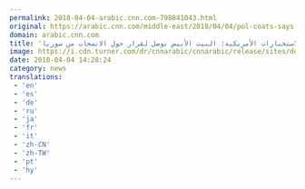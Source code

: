 ```yaml
---
permalink: 2018-04-04-arabic.cnn.com-798841043.html
original: https://arabic.cnn.com/middle-east/2018/04/04/pol-coats-says-white-house-has-made-decision-syria-urgent-1
domain: arabic.cnn.com
title: 'الاستخبارات الأمريكية: البيت الأبيض توصل لقرار حول الانسحاب من سوريا'
image: https://i.cdn.turner.com/dr/cnnarabic/cnnarabic/release/sites/default/files/styles/og_image/public/image/GettyImages-672492960.jpg?itok=81seQg0k
date: 2018-04-04 14:28:24
category: news
translations: 
 - 'en'
 - 'es'
 - 'de'
 - 'ru'
 - 'ja'
 - 'fr'
 - 'it'
 - 'zh-CN'
 - 'zh-TW'
 - 'pt'
 - 'hy'
---
```



